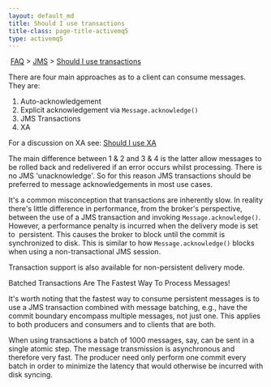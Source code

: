 ```yaml
---
layout: default_md
title: Should I use transactions 
title-class: page-title-activemq5
type: activemq5
---
```


 [FAQ](faq) > [JMS](jms) > [Should I use transactions](should-i-use-transactions)


There are four main approaches as to a client can consume messages. They are:

1.  Auto-acknowledgement
2.  Explicit acknowledgement via `Message.acknowledge()`
3.  JMS Transactions
4.  XA

For a discussion on XA see: [Should I use XA](should-i-use-xa)

The main difference between 1 & 2 and 3 & 4 is the latter allow messages to be rolled back and redelivered if an error occurs whilst processing. There is no JMS 'unacknowledge'. So for this reason JMS transactions should be preferred to message acknowledgements in most use cases.

It's a common misconception that transactions are inherently slow. In reality there's little difference in performance, from the broker's perspective, between the use of a JMS transaction and invoking `Message.acknowledge()`. However, a performance penalty is incurred when the delivery mode is set to  persistent. This causes the broker to block until the commit is synchronized to disk. This is similar to how `Message.acknowledge()` blocks when using a non-transactional JMS session.

Transaction support is also available for non-persistent delivery mode.

Batched Transactions Are The Fastest Way To Process Messages!

It's worth noting that the fastest way to consume persistent messages is to use a JMS transaction combined with message batching, e.g., have the commit boundary encompass multiple messages, not just one. This applies to both producers and consumers and to clients that are both.

When using transactions a batch of 1000 messages, say, can be sent in a single atomic step. The message transmission is asynchronous and therefore very fast. The producer need only perform one commit every batch in order to minimize the latency that would otherwise be incurred with disk syncing.

